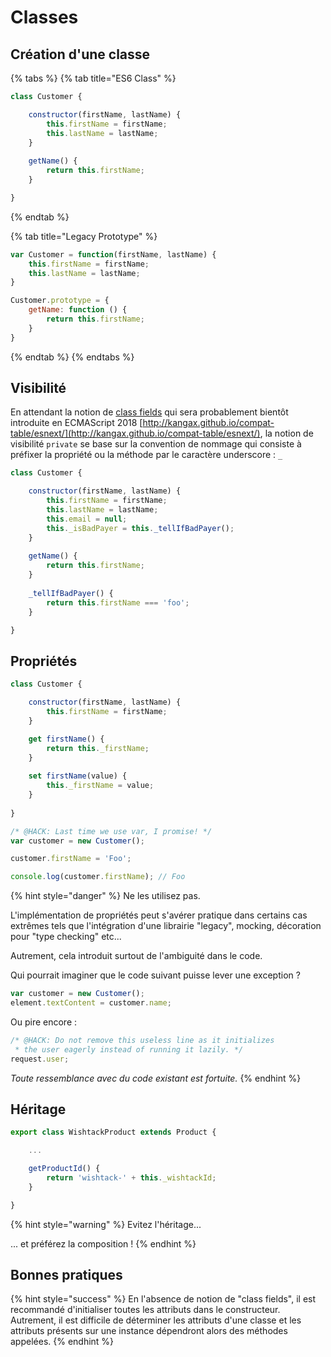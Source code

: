# Classes

## Création d'une classe

{% tabs %}
{% tab title="ES6 Class" %}
```javascript
class Customer {

    constructor(firstName, lastName) {
        this.firstName = firstName;
        this.lastName = lastName;
    }
    
    getName() {
        return this.firstName;
    }

}
```
{% endtab %}

{% tab title="Legacy Prototype" %}
```javascript
var Customer = function(firstName, lastName) {
    this.firstName = firstName;
    this.lastName = lastName;
}

Customer.prototype = {
    getName: function () {
        return this.firstName;
    }
}

```
{% endtab %}
{% endtabs %}

## Visibilité

En attendant la notion de [class fields](https://github.com/tc39/proposal-class-fields) qui sera probablement bientôt introduite en ECMAScript 2018 [http://kangax.github.io/compat-table/esnext/](http://kangax.github.io/compat-table/esnext/), la notion de visibilité `private` se base sur la convention de nommage qui consiste à préfixer la propriété ou la méthode par le caractère underscore : `_`

```javascript
class Customer {

    constructor(firstName, lastName) {
        this.firstName = firstName;
        this.lastName = lastName;
        this.email = null;
        this._isBadPayer = this._tellIfBadPayer();
    }
    
    getName() {
        return this.firstName;
    }
    
    _tellIfBadPayer() {
        return this.firstName === 'foo';
    }

}
```

## Propriétés

```javascript
class Customer {

    constructor(firstName, lastName) {
        this.firstName = firstName;
    }

    get firstName() {
        return this._firstName;
    }
    
    set firstName(value) {
        this._firstName = value;
    }
    
}

/* @HACK: Last time we use var, I promise! */
var customer = new Customer();

customer.firstName = 'Foo';

console.log(customer.firstName); // Foo
```

{% hint style="danger" %}
Ne les utilisez pas.

L'implémentation de propriétés peut s'avérer pratique dans certains cas extrêmes tels que l'intégration d'une librairie "legacy", mocking, décoration pour "type checking" etc...

Autrement, cela introduit surtout de l'ambiguité dans le code.

Qui pourrait imaginer que le code suivant puisse lever une exception ?

```javascript
var customer = new Customer();
element.textContent = customer.name;
```

Ou pire encore :

```javascript
/* @HACK: Do not remove this useless line as it initializes
 * the user eagerly instead of running it lazily. */
request.user;
```

_Toute ressemblance avec du code existant est fortuite._
{% endhint %}

## Héritage

```javascript
export class WishtackProduct extends Product {

    ...

    getProductId() {
        return 'wishtack-' + this._wishtackId;
    }

}
```

{% hint style="warning" %}
Evitez l'héritage...

... et préférez la composition !
{% endhint %}

## Bonnes pratiques

{% hint style="success" %}
En l'absence de notion de "class fields", il est recommandé d'initialiser toutes les attributs dans le constructeur. Autrement, il est difficile de déterminer les attributs d'une classe et les attributs présents sur une instance dépendront alors des méthodes appelées.
{% endhint %}



